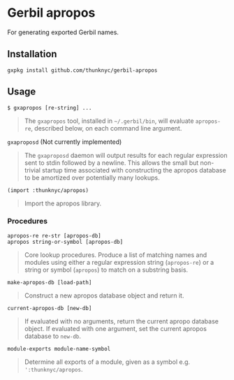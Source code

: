 # Gerbil apropos
For generating exported Gerbil names.

## Installation

```
gxpkg install github.com/thunknyc/gerbil-apropos
```

## Usage

`$ gxapropos [re-string] ...`

> The `gxapropos` tool, installed in `~/.gerbil/bin`, will evaluate
  `apropos-re`, described below, on each command line argument.

`gxaproposd` (Not currently implemented)

> The `gxaproposd` daemon will output results for each regular
  expression sent to stdin followed by a newline. This allows the small
  but non-trivial startup time associated with constructing the
  apropos database to be amortized over potentially many lookups.

`(import :thunknyc/apropos)`

> Import the apropos library.

### Procedures

`apropos-re re-str [apropos-db]`  
`apropos string-or-symbol [apropos-db]`

> Core lookup procedures. Produce a list of matching names and modules
  using either a regular expression string (`apropos-re`) or a string
  or symbol (`apropos`) to match on a substring basis.

`make-apropos-db [load-path]`

> Construct a new apropos database object and return it.

`current-apropos-db [new-db]`

> If evaluated with no arguments, return the current apropo database
  object. If evaluated with one argument, set the current apropos
  database to `new-db`.

`module-exports module-name-symbol`

> Determine all exports of a module, given as a symbol
  e.g. `':thunknyc/apropos`.
